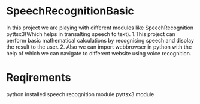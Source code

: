 # SpeechRecognitionBasic

In this project we are playing with different modules like SpeechRecognition pyttsx3(Which helps in transalting speech to text).
1.This project can perform basic mathematical calculations by recognising speech and display the result to the user. 
2. Also we can import webbrowser in python with the help of which we can navigate to different website using voice recognition.

# Reqirements

python installed
speech recognition module
pyttsx3 module
